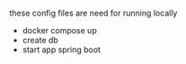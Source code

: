 these config files are need for running locally

- docker compose up
- create db
- start app spring boot


